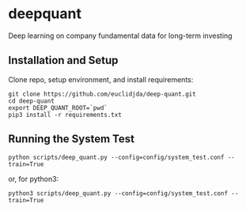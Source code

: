 # deepquant
Deep learning on company fundamental data for long-term investing

## Installation and Setup

Clone repo, setup environment, and install requirements:

```shell 
git clone https://github.com/euclidjda/deep-quant.git
cd deep-quant
export DEEP_QUANT_ROOT=`pwd`
pip3 install -r requirements.txt
```

## Running the System Test

`python scripts/deep_quant.py --config=config/system_test.conf --train=True`

or, for python3:

`python3 scripts/deep_quant.py --config=config/system_test.conf --train=True`
